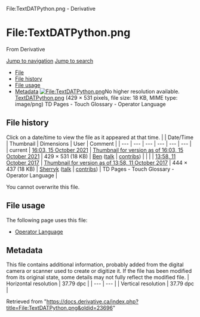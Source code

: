 

File:TextDATPython.png - Derivative




# File:TextDATPython.png
From Derivative

[Jump to navigation](#mw-head)
[Jump to search](#searchInput)
* [File](#file)
* [File history](#filehistory)
* [File usage](#filelinks)
* [Metadata](#metadata)
[![File:TextDATPython.png](https://docs.derivative.ca/images/e/e8/TextDATPython.png?20211015210344)](images/e/e8/TextDATPython.png)No higher resolution available.
[TextDATPython.png](images/e/e8/TextDATPython.png "TextDATPython.png") ‎(429 × 531 pixels, file size: 18 KB, MIME type: image/png)
TD Pages - Touch Glossary - Operator Language
## File history
Click on a date/time to view the file as it appeared at that time.
|  | Date/Time | Thumbnail | Dimensions | User | Comment |
| --- | --- | --- | --- | --- | --- |
| current | [16:03, 15 October 2021](images/e/e8/TextDATPython.png) | [Thumbnail for version as of 16:03, 15 October 2021](images/e/e8/TextDATPython.png) | 429 × 531 (18 KB) | [Ben](https://docs.derivative.ca/User:Ben "User:Ben") ([talk](https://docs.derivative.ca/index.php?title=User_talk:Ben&action=edit&redlink=1 "User talk:Ben (page does not exist)") | [contribs](https://docs.derivative.ca/Special:Contributions/Ben "Special:Contributions/Ben")) |  |
|  | [13:58, 11 October 2017](https://docs.derivative.ca/images/archive/e/e8/20211015210344%21TextDATPython.png) | [Thumbnail for version as of 13:58, 11 October 2017](https://docs.derivative.ca/images/archive/e/e8/20211015210344%21TextDATPython.png) | 444 × 437 (18 KB) | [Sherryk](https://docs.derivative.ca/index.php?title=User:Sherryk&action=edit&redlink=1 "User:Sherryk (page does not exist)") ([talk](https://docs.derivative.ca/index.php?title=User_talk:Sherryk&action=edit&redlink=1 "User talk:Sherryk (page does not exist)") | [contribs](https://docs.derivative.ca/Special:Contributions/Sherryk "Special:Contributions/Sherryk")) | TD Pages - Touch Glossary - Operator Language |

You cannot overwrite this file.
## File usage
The following page uses this file:
* [Operator Language](Operator_Language.html "Operator Language")
## Metadata
This file contains additional information, probably added from the digital camera or scanner used to create or digitize it.
If the file has been modified from its original state, some details may not fully reflect the modified file.
| Horizontal resolution | 37.79 dpc |
| --- | --- |
| Vertical resolution | 37.79 dpc |

Retrieved from "<https://docs.derivative.ca/index.php?title=File:TextDATPython.png&oldid=23696>"